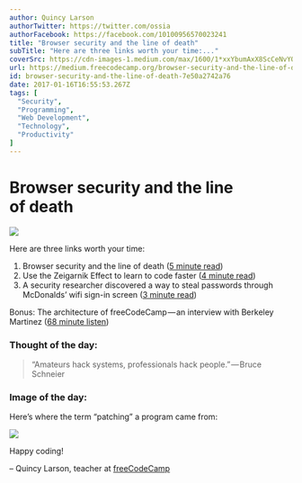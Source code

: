 ```yaml
---
author: Quincy Larson
authorTwitter: https://twitter.com/ossia
authorFacebook: https://facebook.com/10100956570023241
title: "Browser security and the line of death"
subTitle: "Here are three links worth your time:..."
coverSrc: https://cdn-images-1.medium.com/max/1600/1*xxYbumAxX8ScCeNvYQJKUA.jpeg
url: https://medium.freecodecamp.org/browser-security-and-the-line-of-death-7e50a2742a76
id: browser-security-and-the-line-of-death-7e50a2742a76
date: 2017-01-16T16:55:53.267Z
tags: [
  "Security",
  "Programming",
  "Web Development",
  "Technology",
  "Productivity"
]
---
```

# Browser security and the line of death



![](https://cdn-images-1.medium.com/max/1600/1*xxYbumAxX8ScCeNvYQJKUA.jpeg)



Here are three links worth your time:

1.  Browser security and the line of death ([5 minute read](http://bit.ly/2iZ7rG0))
2.  Use the Zeigarnik Effect to learn to code faster ([4 minute read](http://bit.ly/2jgUoAE))
3.  A security researcher discovered a way to steal passwords through McDonalds’ wifi sign-in screen ([3 minute read](http://bit.ly/2iE4YD0))

Bonus: The architecture of freeCodeCamp — an interview with Berkeley Martinez ([68 minute listen](http://bit.ly/2jgVP28))

### Thought of the day:

> “Amateurs hack systems, professionals hack people.” — Bruce Schneier

### Image of the day:

Here’s where the term “patching” a program came from:



![](https://cdn-images-1.medium.com/max/1600/1*2eBWu5tHQLmLUbQkZxwDRA.jpeg)



Happy coding!

– Quincy Larson, teacher at [freeCodeCamp](http://bit.ly/2j7Q1dN)








